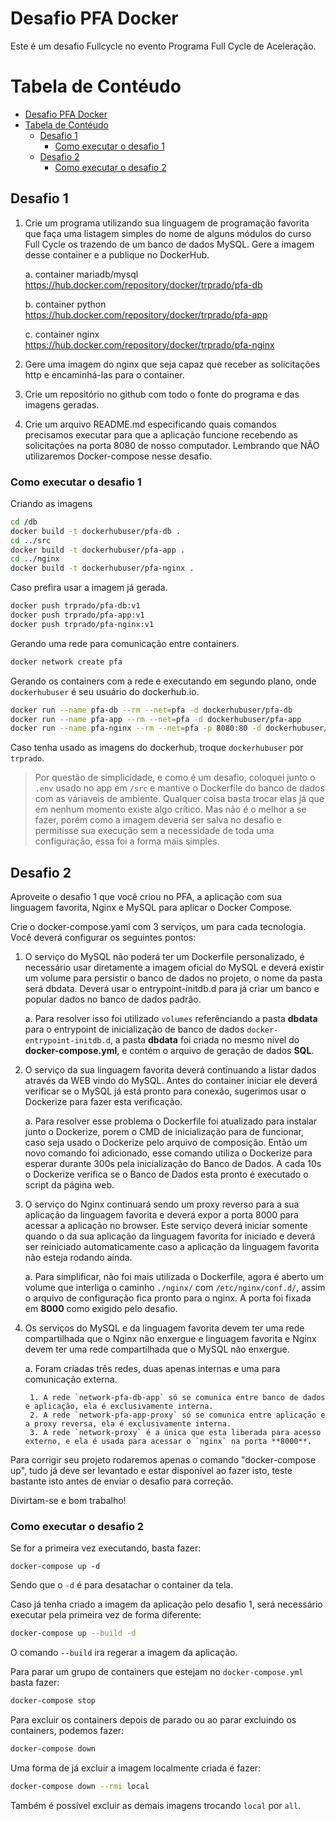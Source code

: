 # Desafio PFA Docker
Este é um desafio Fullcycle no evento Programa Full Cycle de Aceleração.

Tabela de Contéudo
=================

<!--ts-->
   * [Desafio PFA Docker](#desafio-pfa-docker)
   * [Tabela de Contéudo](#tabela-de-contéudo)
      * [Desafio 1](#desafio-1)
        * [Como executar o desafio 1](#como-executar-o-desafio-1)
      * [Desafio 2](#desafio-2)
        * [Como executar o desafio 2](#como-executar-o-desafio-2)
<!--te-->

## Desafio 1

1. Crie um programa utilizando sua linguagem de programação favorita que faça uma listagem simples do nome de alguns módulos do curso Full Cycle os trazendo de um banco de dados MySQL. Gere a imagem desse container e a publique no DockerHub.
    
    a. container mariadb/mysql https://hub.docker.com/repository/docker/trprado/pfa-db
    
    b. container python https://hub.docker.com/repository/docker/trprado/pfa-app

    c. container nginx https://hub.docker.com/repository/docker/trprado/pfa-nginx

2. Gere uma imagem do nginx que seja capaz que receber as solicitações http e encaminhá-las para o container.
3. Crie um repositório no github com todo o fonte do programa e das imagens geradas.
4. Crie um arquivo README.md especificando quais comandos precisamos executar para que a aplicação funcione recebendo as solicitações na porta 8080 de nosso computador. Lembrando que NÃO utilizaremos Docker-compose nesse desafio.

### Como executar o desafio 1

Criando as imagens
```bash
cd /db
docker build -t dockerhubuser/pfa-db .
cd ../src
docker build -t dockerhubuser/pfa-app .
cd ../nginx
docker build -t dockerhubuser/pfa-nginx .
```

Caso prefira usar a imagem já gerada.
```bash
docker push trprado/pfa-db:v1
docker push trprado/pfa-app:v1
docker push trprado/pfa-nginx:v1
```

Gerando uma rede para comunicação entre containers.
```bash
docker network create pfa
```

Gerando os containers com a rede e executando em segundo plano, onde `dockerhubuser` é seu usuário do dockerhub.io.
```bash
docker run --name pfa-db --rm --net=pfa -d dockerhubuser/pfa-db
docker run --name pfa-app --rm --net=pfa -d dockerhubuser/pfa-app
docker run --name pfa-nginx --rm --net=pfa -p 8080:80 -d dockerhubuser/pfa-nginx
```

Caso tenha usado as imagens do dockerhub, troque `dockerhubuser` por `trprado`.

> Por questão de simplicidade, e como é um desafio, coloquei junto o `.env` usado no app em `/src` e mantive o Dockerfile do banco de dados com as váriaveis de ambiente. Qualquer coisa basta trocar elas já que em nenhum momento existe algo crítico. Mas não é o melhor a se fazer, porém como a imagem deveria ser salva no desafio e permitisse sua execução sem a necessidade de toda uma configuração, essa foi a forma mais simples.

## Desafio 2

Aproveite o desafio 1 que você criou no PFA, a aplicação com sua linguagem favorita, Nginx e MySQL para aplicar o Docker Compose.

Crie o docker-compose.yaml com 3 serviços, um para cada tecnologia. Você deverá configurar os seguintes pontos:

1. O serviço do MySQL não poderá ter um Dockerfile personalizado, é necessário usar diretamente a imagem oficial do MySQL e deverá existir um volume para persistir o banco de dados no projeto, o nome da pasta será dbdata. Deverá usar o entrypoint-initdb.d para já criar um banco e popular dados no banco de dados padrão.

    a. Para resolver isso foi utilizado `volumes` referênciando a pasta **dbdata** para o entrypoint de inicialização de banco de dados `docker-entrypoint-initdb.d`, a pasta **dbdata** foi criada no mesmo nível do **docker-compose.yml**, e contém o arquivo de geração de dados **SQL**.

2. O serviço da sua linguagem favorita deverá continuando a listar dados através da WEB vindo do MySQL. Antes do container iniciar ele deverá verificar se o MySQL já está pronto para conexão, sugerimos usar o Dockerize para fazer esta verificação.

    a. Para resolver esse problema o Dockerfile foi atualizado para instalar junto o Dockerize, porem o CMD de inicialização para de funcionar, caso seja usado o Dockerize pelo arquivo de composição. Então um novo comando foi adicionado, esse comando utiliza o Dockerize para esperar durante 300s pela inicialização do Banco de Dados. A cada 10s o Dockerize verifica se o Banco de Dados esta pronto é executado o script da página web.

3. O serviço do Nginx continuará sendo um proxy reverso para a sua aplicação da linguagem favorita e deverá expor a porta 8000 para acessar a aplicação no browser. Este serviço deverá iniciar somente quando o da sua aplicação da linguagem favorita for iniciado e deverá ser reiniciado automaticamente caso a aplicação da linguagem favorita não esteja rodando ainda.

    a. Para simplificar, não foi mais utilizada o Dockerfile, agora é aberto um volume que interliga o caminho `./nginx/` com `/etc/nginx/conf.d/`, assim o arquivo de configuração fica pronto para o nginx. A porta foi fixada em **8000** como exigido pelo desafio.

4. Os serviços do MySQL e da linguagem favorita devem ter uma rede compartilhada que o Nginx não enxergue e linguagem favorita e Nginx devem ter uma rede compartilhada que o MySQL não enxergue.

    a. Foram criadas três redes, duas apenas internas e uma para comunicação externa.

        1. A rede `network-pfa-db-app` só se comunica entre banco de dados e aplicação, ela é exclusivamente interna.
        2. A rede `network-pfa-app-proxy` só se comunica entre aplicação e a proxy reversa, ela é exclusivamente interna.
        3. A rede `network-proxy` é a única que esta liberada para acesso externo, e ela é usada para acessar o `nginx` na porta **8000**.

Para corrigir seu projeto rodaremos apenas o comando "docker-compose up", tudo já deve ser levantado e estar disponível ao fazer isto, teste bastante isto antes de enviar o desafio para correção.

Divirtam-se e bom trabalho!

### Como executar o desafio 2

Se for a primeira vez executando, basta fazer:

```
docker-compose up -d
```

Sendo que o `-d` é para desatachar o container da tela.

Caso já tenha criado a imagem da aplicação pelo desafio 1, será necessário executar pela primeira vez de forma diferente:

```bash
docker-compose up --build -d
```
O comando `--build` ira regerar a imagem da aplicação.

Para parar um grupo de containers que estejam no `docker-compose.yml` basta fazer:

```bash
docker-compose stop
```

Para excluir os containers depois de parado ou ao parar excluindo os containers, podemos fazer:

```bash
docker-compose down
```

Uma forma de já excluir a imagem localmente criada é fazer:

```bash
docker-compose down --rmi local
```

Também é possível excluir as demais imagens trocando `local` por `all`.
